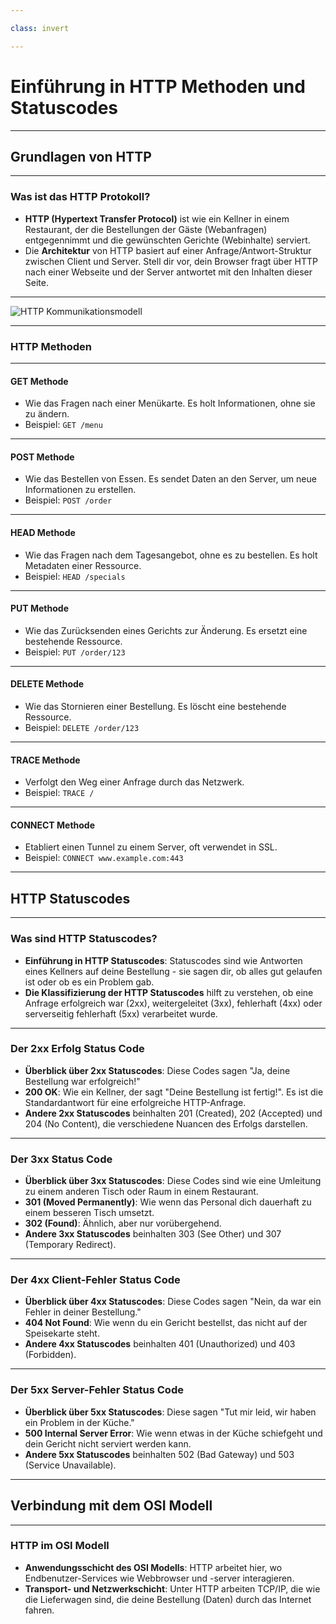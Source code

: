 ```yaml
---

class: invert

---
```


# Einführung in HTTP Methoden und Statuscodes

---

## Grundlagen von HTTP

---

### Was ist das HTTP Protokoll?

- **HTTP (Hypertext Transfer Protocol)** ist wie ein Kellner in einem Restaurant, der die Bestellungen der Gäste (Webanfragen) entgegennimmt und die gewünschten Gerichte (Webinhalte) serviert.
- Die **Architektur** von HTTP basiert auf einer Anfrage/Antwort-Struktur zwischen Client und Server. Stell dir vor, dein Browser fragt über HTTP nach einer Webseite und der Server antwortet mit den Inhalten dieser Seite.

---

![HTTP Kommunikationsmodell](https://upload.wikimedia.org/wikipedia/commons/b/bc/HTTP_cookie_exchange.svg)

---

### HTTP Methoden

---

#### GET Methode

- Wie das Fragen nach einer Menükarte. Es holt Informationen, ohne sie zu ändern.
- Beispiel: `GET /menu`

---

#### POST Methode

- Wie das Bestellen von Essen. Es sendet Daten an den Server, um neue Informationen zu erstellen.
- Beispiel: `POST /order`

---

#### HEAD Methode

- Wie das Fragen nach dem Tagesangebot, ohne es zu bestellen. Es holt Metadaten einer Ressource.
- Beispiel: `HEAD /specials`

---

#### PUT Methode

- Wie das Zurücksenden eines Gerichts zur Änderung. Es ersetzt eine bestehende Ressource.
- Beispiel: `PUT /order/123`

---

#### DELETE Methode

- Wie das Stornieren einer Bestellung. Es löscht eine bestehende Ressource.
- Beispiel: `DELETE /order/123`

---

#### TRACE Methode

- Verfolgt den Weg einer Anfrage durch das Netzwerk.
- Beispiel: `TRACE /`

---

#### CONNECT Methode

- Etabliert einen Tunnel zu einem Server, oft verwendet in SSL.
- Beispiel: `CONNECT www.example.com:443`

---

## HTTP Statuscodes

---

### Was sind HTTP Statuscodes?

- **Einführung in HTTP Statuscodes**: Statuscodes sind wie Antworten eines Kellners auf deine Bestellung - sie sagen dir, ob alles gut gelaufen ist oder ob es ein Problem gab.
- **Die Klassifizierung der HTTP Statuscodes** hilft zu verstehen, ob eine Anfrage erfolgreich war (2xx), weitergeleitet (3xx), fehlerhaft (4xx) oder serverseitig fehlerhaft (5xx) verarbeitet wurde.

---

### Der 2xx Erfolg Status Code

- **Überblick über 2xx Statuscodes**: Diese Codes sagen "Ja, deine Bestellung war erfolgreich!"
- **200 OK**: Wie ein Kellner, der sagt "Deine Bestellung ist fertig!". Es ist die Standardantwort für eine erfolgreiche HTTP-Anfrage.
- **Andere 2xx Statuscodes** beinhalten 201 (Created), 202 (Accepted) und 204 (No Content), die verschiedene Nuancen des Erfolgs darstellen.

---

### Der 3xx Status Code

- **Überblick über 3xx Statuscodes**: Diese Codes sind wie eine Umleitung zu einem anderen Tisch oder Raum in einem Restaurant.
- **301 (Moved Permanently)**: Wie wenn das Personal dich dauerhaft zu einem besseren Tisch umsetzt.
- **302 (Found)**: Ähnlich, aber nur vorübergehend.
- **Andere 3xx Statuscodes** beinhalten 303 (See Other) und 307 (Temporary Redirect).

---

### Der 4xx Client-Fehler Status Code

- **Überblick über 4xx Statuscodes**: Diese Codes sagen "Nein, da war ein Fehler in deiner Bestellung."
- **404 Not Found**: Wie wenn du ein Gericht bestellst, das nicht auf der Speisekarte steht.
- **Andere 4xx Statuscodes** beinhalten 401 (Unauthorized) und 403 (Forbidden).

---

### Der 5xx Server-Fehler Status Code

- **Überblick über 5xx Statuscodes**: Diese sagen "Tut mir leid, wir haben ein Problem in der Küche."
- **500 Internal Server Error**: Wie wenn etwas in der Küche schiefgeht und dein Gericht nicht serviert werden kann.
- **Andere 5xx Statuscodes** beinhalten 502 (Bad Gateway) und 503 (Service Unavailable).

---

## Verbindung mit dem OSI Modell

---

### HTTP im OSI Modell

- **Anwendungsschicht des OSI Modells**: HTTP arbeitet hier, wo Endbenutzer-Services wie Webbrowser und -server interagieren.
- **Transport- und Netzwerkschicht**: Unter HTTP arbeiten TCP/IP, die wie die Lieferwagen sind, die deine Bestellung (Daten) durch das Internet fahren.
